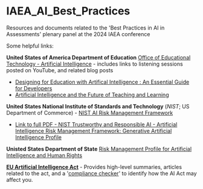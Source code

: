 # IAEA_AI_Best_Practices
Resources and documents related to the 'Best Practices in AI in Assessments' plenary panel at the 2024 IAEA conference

Some helpful links:

**United States of America Department of Education** [Office of Educational Technology - Artificial Intelligence](https://tech.ed.gov/ai/) - includes links to listening sessions posted on YouTube, and related blog posts
- [Designing for Education with Artifical Intelligence : An Essential Guide for Developers](https://tech.ed.gov/designing-for-education-with-artificial-intelligence/)
- [Artificial Intelligence and the Future of Teaching and Learning](https://tech.ed.gov/ai-future-of-teaching-and-learning/) 

**United States National Institute of Standards and Technology** (*NIST*; US Department of Commerce) - [NIST AI Risk Management Framework](https://www.nist.gov/itl/ai-risk-management-framework) 

- [Link to full PDF - NIST Trustworthy and Responsible AI - Artificial Intelligence Risk Management Framework: Generative Artificial Intelligence Profile](https://nvlpubs.nist.gov/nistpubs/ai/NIST.AI.600-1.pdf)

**Unisted States Department of State** [Risk Management Profile for Artificial Intelligence and Human Rights](https://www.state.gov/risk-management-profile-for-ai-and-human-rights/)

[**EU Artificial Intelligence Act**](https://artificialintelligenceact.eu/) - Provides high-level summaries, articles related to the act, and a '[compliance checker](https://artificialintelligenceact.eu/assessment/eu-ai-act-compliance-checker/)' to identify how the AI Act may affect you.


